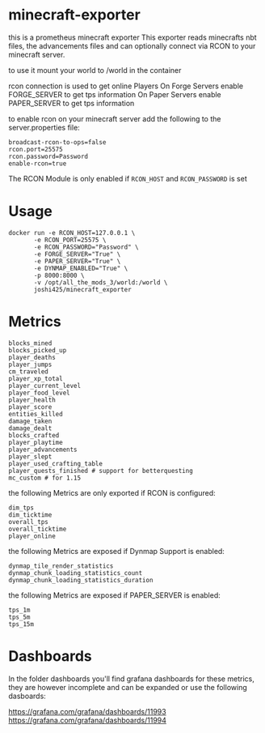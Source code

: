 # minecraft-exporter

this is a prometheus minecraft exporter
This exporter reads minecrafts nbt files, the advancements files and can optionally connect via RCON to your minecraft server.

to use it mount your world to /world in the container

rcon connection is used to get online Players 
On Forge Servers enable FORGE_SERVER to get tps information
On Paper Servers enable PAPER_SERVER to get tps information

to enable rcon on your minecraft server add the following to the server.properties file:

```
broadcast-rcon-to-ops=false
rcon.port=25575
rcon.password=Password
enable-rcon=true
```

The RCON Module is only enabled if `RCON_HOST` and `RCON_PASSWORD` is set


# Usage

```
docker run -e RCON_HOST=127.0.0.1 \
	   -e RCON_PORT=25575 \
	   -e RCON_PASSWORD="Password" \
	   -e FORGE_SERVER="True" \
	   -e PAPER_SERVER="True" \
	   -e DYNMAP_ENABLED="True" \
	   -p 8000:8000 \
	   -v /opt/all_the_mods_3/world:/world \
	   joshi425/minecraft_exporter
```

# Metrics

```
blocks_mined
blocks_picked_up
player_deaths
player_jumps
cm_traveled
player_xp_total
player_current_level
player_food_level
player_health
player_score
entities_killed
damage_taken
damage_dealt
blocks_crafted
player_playtime
player_advancements
player_slept
player_used_crafting_table
player_quests_finished # support for betterquesting
mc_custom # for 1.15
```
the following Metrics are only exported if RCON is configured:
```
dim_tps
dim_ticktime
overall_tps
overall_ticktime
player_online
```

the following Metrics are exposed if Dynmap Support is enabled:

```
dynmap_tile_render_statistics
dynmap_chunk_loading_statistics_count
dynmap_chunk_loading_statistics_duration
```

the following Metrics are exposed if PAPER_SERVER is enabled:
```
tps_1m 
tps_5m 
tps_15m

```

# Dashboards

In the folder dashboards you'll find grafana dashboards for these metrics, they are however incomplete and can be expanded 
or use the following dasboards:

https://grafana.com/grafana/dashboards/11993  
https://grafana.com/grafana/dashboards/11994
